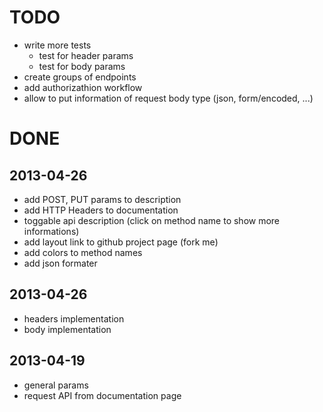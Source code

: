 # TODO

 - write more tests
   - test for header params
   - test for body params
 - create groups of endpoints
 - add authorizathion workflow
 - allow to put information of request body type (json, form/encoded, ...)

# DONE
## 2013-04-26
 - add POST, PUT params to description
 - add HTTP Headers to documentation
 - toggable api description (click on method name to show more informations)
 - add layout link to github project page (fork me)
 - add colors to method names
 - add json formater

## 2013-04-26
 - headers implementation
 - body implementation

## 2013-04-19
 - general params
 - request API from documentation page
